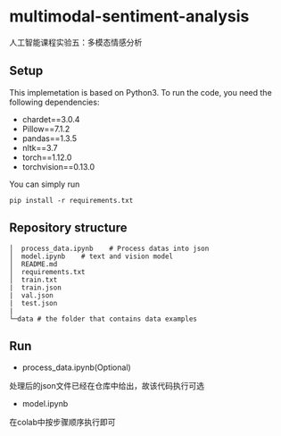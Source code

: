 # multimodal-sentiment-analysis
人工智能课程实验五：多模态情感分析
  
## Setup
This implemetation is based on Python3. To run the code, you need the following dependencies:

- chardet==3.0.4
- Pillow==7.1.2
- pandas==1.3.5
- nltk==3.7
- torch==1.12.0
- torchvision==0.13.0

You can simply run

```shell
pip install -r requirements.txt
```

## Repository structure

```shellsession
│  process_data.ipynb    # Process datas into json
│  model.ipynb    # text and vision model
│  README.md
│  requirements.txt
│  train.txt
|  train.json
|  val.json
|  test.json
|
└─data # the folder that contains data examples
```

## Run
+ process_data.ipynb(Optional)

处理后的json文件已经在仓库中给出，故该代码执行可选

+ model.ipynb

在colab中按步骤顺序执行即可



